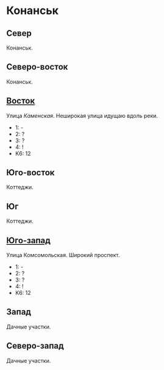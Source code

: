 # Конанськ

## Север

Конанськ.

## Северо-восток

Конанськ.

## [Восток](./555020.md)

Улица *Каменская*.
Неширокая улица идущаю вдоль реки.

* 1:    -
* 2:    ?
* 3:    ?
* 4:    !
* K6:   12

## Юго-восток

Коттеджи.

## Юг

Коттеджи.

## [Юго-запад](./520040.md)

Улица Комсомольская.
Широкий проспект.

* 1:    -
* 2:    ?
* 3:    ?
* 4:    !
* K6:   12

## Запад

Дачные участки.

## Северо-запад

Дачные участки.
